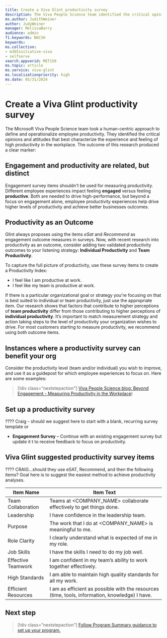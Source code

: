 ```yaml
---
title: Create a Viva Glint productivity survey
description: The Viva People Science team identified the critical opinions and attitudes that best characterize the experience and feeling of high productivity in the workplace. Use these survey items to improve productivity.
ms.author: JudithWeiner
author: JudyWeiner
manager: MelissaBarry
audience: admin
f1.keywords: NOCSH
keywords: 
ms.collection:  
- m365initiative-viva
- selfserve 
search.appverid: MET150 
ms.topic: article
ms.service: viva-glint
ms.localizationpriority: high
ms.date: 05/31/2024
---
```


# Create a Viva Glint productivity survey

The Microsoft Viva People Science team took a human-centric approach to define and operationalize employee productivity. They identified the critical opinions and attitudes that best characterize the experience and feeling of high productivity in the workplace. The outcome of this research produced a clear marker:

## Engagement and productivity are related, but distinct 

Engagement survey items shouldn't be used for measuring productivity. Different employee experiences impact feeling **engaged** versus feeling **productive**. Both are needed to drive high-performance, but beyond a focus on engagement alone, employee productivity experiences help drive higher levels of productivity and achieve better businesses outcomes. 

## Productivity as an Outcome

Glint always proposes using the items *eSat* and *Recommend* as engagement outcome measures in surveys. Now, with recent research into productivity as an outcome, consider adding two validated productivity outcomes to your listening strategy: **Individual Productivity** and **Team Productivity**. 

To capture the full picture of productivity, use these survey items to create a Productivity Index:

- I feel like I am productive at work.
- I feel like my team is productive at work. 

If there is a particular organizational goal or strategy you're focusing on that is best suited to individual or team productivity, just use the appropriate item. Our research shows that factors that contribute to higher perceptions of **team productivity** differ from those contributing to higher perceptions of **individual productivity**. It’s important to match measurement strategy and action taking steps to the level of productivity your organization wishes to drive. For most customers starting to measure productivity, we recommend using both outcome items.

## Instances where a productivity survey can benefit your org

Consider the productivity level (team and/or individual) you wish to improve, and use it as a guidepost for which employee experiences to focus on. Here are some examples:



> [!div class="nextstepaction"]
> [Viva People Science blog: Beyond Engagement - Measuring Productivity in the Workplace](https://techcommunity.microsoft.com/t5/microsoft-viva-blog/what-s-new-from-viva-people-science-beyond-engagement-measuring/ba-p/4126713))


## Set up a productivity survey

???? Craig - should we suggest here to start with a blank, recurring survey template or 

- **Engagement Survey** – Continue with an existing engagement survey but update it t to receive feedback to focus on productivity.


## Viva Glint suggested productivity survey items

???? CRAIG...should they use eSAT, Recommend, and then the following items? Goal here is to suggest the easiest method to achieve productivity analyses.


|Item Name|	Item Text|
|-------|--------|
|Team Collaboration|Teams at <COMPANY_NAME> collaborate effectively to get things done.|
|Leadership|I have confidence in the leadership team.
|Purpose|The work that I do at <COMPANY_NAME> is meaningful to me.
|Role Clarity|I clearly understand what is expected of me in my role. 
|Job Skills|I have the skills I need to do my job well.|
|Effective Teamwork|I am confident in my team’s ability to work together effectively.|
|High Standards|I am able to maintain high quality standards for all my work.|
|Efficient Resources|I am as efficient as possible with the resources (time, tools, information, knowledge) I have.|

## Next step

> [!div class="nextstepaction"]
> [Follow Program Summary guidance to set up your program.](../../glint/setup/program-summary-overview.md)
